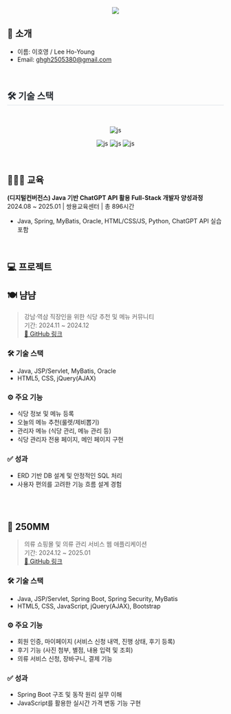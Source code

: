 <div align= "center">
<img src="https://capsule-render.vercel.app/api?type=waving&color=timeGradient&height=180&text=%20HO-YOUNG's%20GitHub%20&animation=fadeIn&fontColor=000000&fontSize=60" />
</div>

##   🙌 소개
- 이름: 이호영 / Lee Ho-Young
- Email: ghgh2505380@gmail.com

<br>



<div style="text-align: left;">
    <h2 style="border-bottom: 1px solid #d8dee4; color: #282d33;"> 🛠️ 기술 스택 </h2> <br> 
    <div align="center">

<!--
![js](https://img.shields.io/badge/Python-3776AB?style=for-the-badge&logo=python&logoColor=white?style=for-the-badge&logo=JavaScript&logoColor=white) 
![js](https://img.shields.io/badge/R-276DC3?style=for-the-badge&logo=r&logoColor=white?style=for-the-badge&logo=JavaScript&logoColor=white)
-->
![js](https://img.shields.io/badge/Java-ED8B00?style=for-the-badge&logo=openjdk&logoColor=white?style=for-the-badge&logo=JavaScript&logoColor=white)

![js](https://img.shields.io/badge/HTML-239120?style=for-the-badge&logo=html5&logoColor=white?style=for-the-badge&logo=JavaScript&logoColor=white)
![js](https://img.shields.io/badge/JavaScript-F7DF1E?style=for-the-badge&logo=JavaScript&logoColor=white?style=for-the-badge&logo=JavaScript&logoColor=white)
![js](https://img.shields.io/badge/CSS-239120?&style=for-the-badge&logo=css3&logoColor=white?style=for-the-badge&logo=JavaScript&logoColor=white)

</div>


<br>

## 👩🏻‍🎓 교육
**(디지털컨버전스) Java 기반 ChatGPT API 활용 Full-Stack 개발자 양성과정**  
2024.08 ~ 2025.01 | 쌍용교육센터 | 총 896시간  
- Java, Spring, MyBatis, Oracle, HTML/CSS/JS, Python, ChatGPT API 실습 포함


<br>

## 💻 프로젝트

## 🍽 냠냠  
> 강남·역삼 직장인을 위한 식당 추천 및 메뉴 커뮤니티  
> 기간: 2024.11 ~ 2024.12  
> [🔗 GitHub 링크](https://github.com/250ghghghgh/yam-yam.git)

### 🛠 기술 스택
- Java, JSP/Servlet, MyBatis, Oracle
- HTML5, CSS, jQuery(AJAX)

### ⚙ 주요 기능
- 식당 정보 및 메뉴 등록
- 오늘의 메뉴 추천(룰렛/제비뽑기)
- 관리자 메뉴 (식당 관리, 메뉴 관리 등)
- 식당 관리자 전용 페이지, 메인 페이지 구현

### ✅ 성과
- ERD 기반 DB 설계 및 안정적인 SQL 처리
- 사용자 편의를 고려한 기능 흐름 설계 경험

</br>
<br>

## 🧥 250MM  
> 의류 쇼핑몰 및 의류 관리 서비스 웹 애플리케이션  
> 기간: 2024.12 ~ 2025.01  
> [🔗 GitHub 링크](https://github.com/250ghghghgh/250mm.git)

### 🛠 기술 스택
- Java, JSP/Servlet, Spring Boot, Spring Security, MyBatis
- HTML5, CSS, JavaScript, jQuery(AJAX), Bootstrap

### ⚙ 주요 기능
- 회원 인증, 마이페이지 (서비스 신청 내역, 진행 상태, 후기 등록)
- 후기 기능 (사진 첨부, 별점, 내용 입력 및 조회)
- 의류 서비스 신청, 장바구니, 결제 기능

### ✅ 성과
- Spring Boot 구조 및 동작 원리 실무 이해
- JavaScript를 활용한 실시간 가격 변동 기능 구현
</br>
